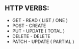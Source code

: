 ## HTTP VERBS:

- GET - READ ( LIST  / ONE )
- POST - CREATE 
- PUT - UPDATE ( TOTAL )
- DELETE - DELETE 
- PATCH - UPDATE ( PARTIAL )

